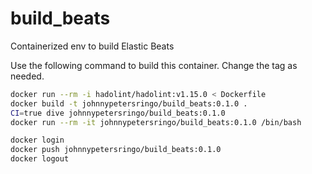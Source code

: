 # build_beats

Containerized env to build Elastic Beats

Use the following command to build this container.  Change the tag as needed.

```bash
docker run --rm -i hadolint/hadolint:v1.15.0 < Dockerfile
docker build -t johnnypetersringo/build_beats:0.1.0 .
CI=true dive johnnypetersringo/build_beats:0.1.0
docker run --rm -it johnnypetersringo/build_beats:0.1.0 /bin/bash

docker login
docker push johnnypetersringo/build_beats:0.1.0
docker logout
```
